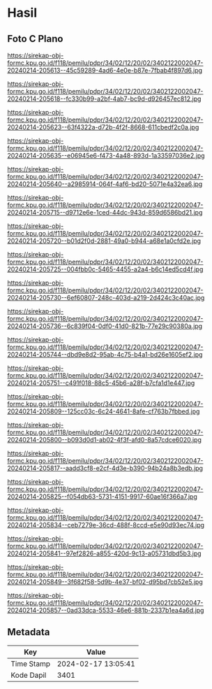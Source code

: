 # Hasil

## Foto C Plano

https://sirekap-obj-formc.kpu.go.id/f118/pemilu/pdpr/34/02/12/20/02/3402122002047-20240214-205613--45c59289-4ad6-4e0e-b87e-7fbab4f897d6.jpg

https://sirekap-obj-formc.kpu.go.id/f118/pemilu/pdpr/34/02/12/20/02/3402122002047-20240214-205618--fc330b99-a2bf-4ab7-bc9d-d926457ec812.jpg

https://sirekap-obj-formc.kpu.go.id/f118/pemilu/pdpr/34/02/12/20/02/3402122002047-20240214-205623--63f4322a-d72b-4f2f-8668-611cbedf2c0a.jpg

https://sirekap-obj-formc.kpu.go.id/f118/pemilu/pdpr/34/02/12/20/02/3402122002047-20240214-205635--e06945e6-f473-4a48-893d-1a33597036e2.jpg

https://sirekap-obj-formc.kpu.go.id/f118/pemilu/pdpr/34/02/12/20/02/3402122002047-20240214-205640--a2985914-064f-4af6-bd20-5071e4a32ea6.jpg

https://sirekap-obj-formc.kpu.go.id/f118/pemilu/pdpr/34/02/12/20/02/3402122002047-20240214-205715--d9712e6e-1ced-44dc-943d-859d6586bd21.jpg

https://sirekap-obj-formc.kpu.go.id/f118/pemilu/pdpr/34/02/12/20/02/3402122002047-20240214-205720--b01d2f0d-2881-49a0-b944-a68e1a0cfd2e.jpg

https://sirekap-obj-formc.kpu.go.id/f118/pemilu/pdpr/34/02/12/20/02/3402122002047-20240214-205725--004fbb0c-5465-4455-a2a4-b6c14ed5cd4f.jpg

https://sirekap-obj-formc.kpu.go.id/f118/pemilu/pdpr/34/02/12/20/02/3402122002047-20240214-205730--6ef60807-248c-403d-a219-2d424c3c40ac.jpg

https://sirekap-obj-formc.kpu.go.id/f118/pemilu/pdpr/34/02/12/20/02/3402122002047-20240214-205736--6c839f04-0df0-41d0-821b-77e29c90380a.jpg

https://sirekap-obj-formc.kpu.go.id/f118/pemilu/pdpr/34/02/12/20/02/3402122002047-20240214-205744--dbd9e8d2-95ab-4c75-b4a1-bd26e1605ef2.jpg

https://sirekap-obj-formc.kpu.go.id/f118/pemilu/pdpr/34/02/12/20/02/3402122002047-20240214-205751--c491f018-88c5-45b6-a28f-b7cfa1d1e447.jpg

https://sirekap-obj-formc.kpu.go.id/f118/pemilu/pdpr/34/02/12/20/02/3402122002047-20240214-205809--125cc03c-6c24-4641-8afe-cf763b7fbbed.jpg

https://sirekap-obj-formc.kpu.go.id/f118/pemilu/pdpr/34/02/12/20/02/3402122002047-20240214-205800--b093d0d1-ab02-4f3f-afd0-8a57cdce6020.jpg

https://sirekap-obj-formc.kpu.go.id/f118/pemilu/pdpr/34/02/12/20/02/3402122002047-20240214-205817--aadd3cf8-e2cf-4d3e-b390-94b24a8b3edb.jpg

https://sirekap-obj-formc.kpu.go.id/f118/pemilu/pdpr/34/02/12/20/02/3402122002047-20240214-205825--f054db63-5731-4151-9917-60ae16f366a7.jpg

https://sirekap-obj-formc.kpu.go.id/f118/pemilu/pdpr/34/02/12/20/02/3402122002047-20240214-205834--ceb7279e-36cd-488f-8ccd-e5e90d93ec74.jpg

https://sirekap-obj-formc.kpu.go.id/f118/pemilu/pdpr/34/02/12/20/02/3402122002047-20240214-205841--97ef2826-a855-420d-9c13-a05731dbd5b3.jpg

https://sirekap-obj-formc.kpu.go.id/f118/pemilu/pdpr/34/02/12/20/02/3402122002047-20240214-205849--3f682f58-5d9b-4e37-bf02-d95bd7cb52e5.jpg

https://sirekap-obj-formc.kpu.go.id/f118/pemilu/pdpr/34/02/12/20/02/3402122002047-20240214-205857--0ad33dca-5533-46e6-881b-2337b1ea4a6d.jpg


## Metadata

| Key        | Value               |
| ---------- | ------------------- |
| Time Stamp | 2024-02-17 13:05:41 |
| Kode Dapil | 3401                |



